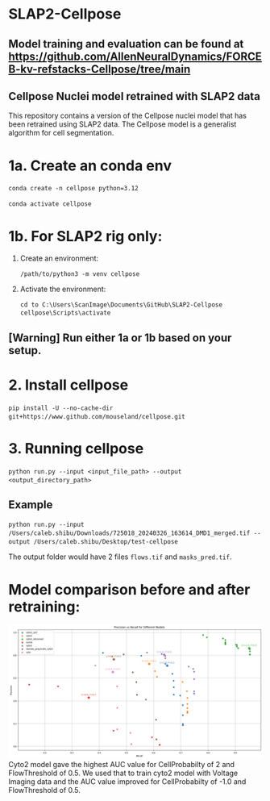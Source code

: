 # SLAP2-Cellpose

## Model training and evaluation can be found at https://github.com/AllenNeuralDynamics/FORCEB-kv-refstacks-Cellpose/tree/main
## Cellpose Nuclei model retrained with SLAP2 data 

This repository contains a version of the Cellpose nuclei model that has been retrained using SLAP2 data. The Cellpose model is a generalist algorithm for cell segmentation.

# 1a. Create an conda env
`conda create -n cellpose python=3.12`

`conda activate cellpose`

# 1b. For SLAP2 rig only:

1. Create an environment:
    ```
    /path/to/python3 -m venv cellpose
    ```

2. Activate the environment:
    ```
    cd to C:\Users\ScanImage\Documents\GitHub\SLAP2-Cellpose
    cellpose\Scripts\activate
    ```

## [Warning] Run either 1a or 1b based on your setup. 

# 2. Install cellpose
`pip install -U --no-cache-dir git+https://www.github.com/mouseland/cellpose.git`

# 3. Running cellpose 
`python run.py --input <input_file_path> --output <output_directory_path>`
## Example
`python run.py --input /Users/caleb.shibu/Downloads/725018_20240326_163614_DMD1_merged.tif --output /Users/caleb.shibu/Desktop/test-cellpose` 

The output folder would have 2 files `flows.tif` and `masks_pred.tif`.

# Model comparison before and after retraining:

![ModelComparison](utils/Figures/ModelComparison.png)
Cyto2 model gave the highest AUC value for CellProbabilty of 2 and FlowThreshold of 0.5. We used that to train cyto2 model with Voltage Imaging data and the AUC value improved for CellProbabilty of -1.0 and FlowThreshold of 0.5. 
